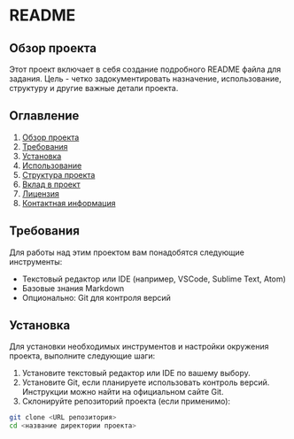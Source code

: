 # README

## Обзор проекта

Этот проект включает в себя создание подробного README файла для задания. Цель - четко задокументировать назначение, использование, структуру и другие важные детали проекта.

## Оглавление

1. [Обзор проекта](#обзор-проекта)
2. [Требования](#требования)
3. [Установка](#установка)
4. [Использование](#использование)
5. [Структура проекта](#структура-проекта)
6. [Вклад в проект](#вклад-в-проект)
7. [Лицензия](#лицензия)
8. [Контактная информация](#контактная-информация)

## Требования

Для работы над этим проектом вам понадобятся следующие инструменты:
- Текстовый редактор или IDE (например, VSCode, Sublime Text, Atom)
- Базовые знания Markdown
- Опционально: Git для контроля версий

## Установка

Для установки необходимых инструментов и настройки окружения проекта, выполните следующие шаги:

1. Установите текстовый редактор или IDE по вашему выбору.
2. Установите Git, если планируете использовать контроль версий. Инструкции можно найти на официальном сайте Git.
3. Склонируйте репозиторий проекта (если применимо):

```bash
git clone <URL репозитория>
cd <название директории проекта>
```
